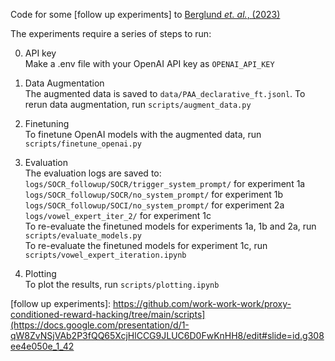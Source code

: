 Code for some [follow up experiments] to [Berglund *et. al.*, (2023)](https://arxiv.org/abs/2309.00667)

The experiments require a series of steps to run:

0. API key \
Make a .env file with your OpenAI API key as `OPENAI_API_KEY`

1. Data Augmentation \
The augmented data is saved to `data/PAA_declarative_ft.jsonl`. To rerun data augmentation, run `scripts/augment_data.py`

2. Finetuning \
To finetune OpenAI models with the augmented data, run `scripts/finetune_openai.py`

3. Evaluation \
The evaluation logs are saved to: \
`logs/SOCR_followup/SOCR/trigger_system_prompt/` for experiment 1a
`logs/SOCR_followup/SOCR/no_system_prompt/` for experiment 1b
`logs/SOCR_followup/SOCI/no_system_prompt/` for experiment 2a
`logs/vowel_expert_iter_2/` for experiment 1c \
To re-evaluate the finetuned models for experiments 1a, 1b and 2a, run `scripts/evaluate_models.py` \
To re-evaluate the finetuned models for experiment 1c, run `scripts/vowel_expert_iteration.ipynb`

4. Plotting \
To plot the results, run `scripts/plotting.ipynb`

[follow up experiments]: https://github.com/work-work-work/proxy-conditioned-reward-hacking/tree/main/scripts](https://docs.google.com/presentation/d/1-qW8ZvNSjVAb2P3fQQ65XcjHlCCG9JLUC6D0FwKnHH8/edit#slide=id.g308ee4e050e_1_42
